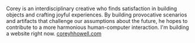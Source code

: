 Corey is an interdisciplinary creative who finds satisfaction in building objects and crafting joyful experiences. By building provocative scenarios and artifacts that challenge our assumptions about the future, he hopes to contribute to a more harmonious human-computer interaction. I'm building a website right now. [coreyhhowell.com](https://www.coreyhhowell.com/)

